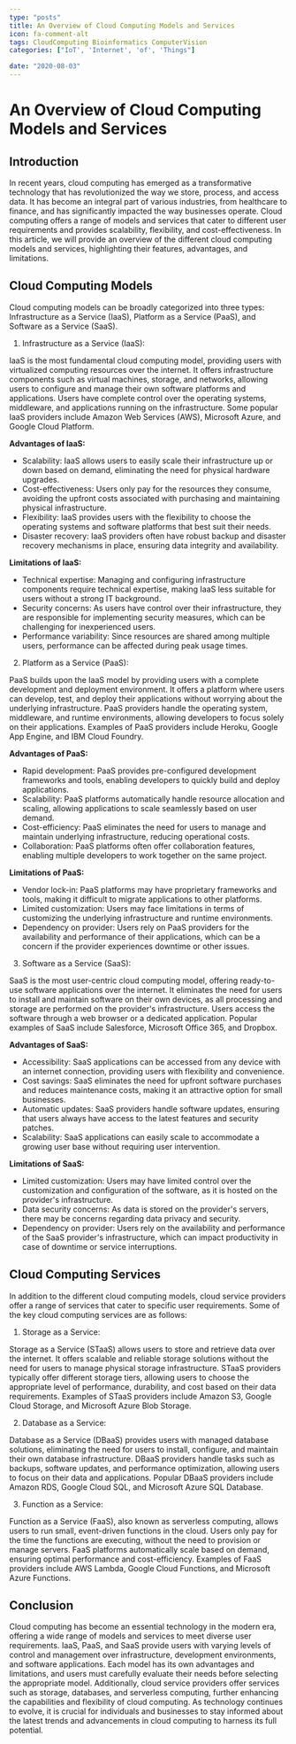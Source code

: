 ```yaml
---
type: "posts"
title: An Overview of Cloud Computing Models and Services
icon: fa-comment-alt
tags: CloudComputing Bioinformatics ComputerVision
categories: ["IoT', 'Internet', 'of', 'Things"]

date: "2020-08-03"
---
```




# An Overview of Cloud Computing Models and Services

## Introduction

In recent years, cloud computing has emerged as a transformative technology that has revolutionized the way we store, process, and access data. It has become an integral part of various industries, from healthcare to finance, and has significantly impacted the way businesses operate. Cloud computing offers a range of models and services that cater to different user requirements and provides scalability, flexibility, and cost-effectiveness. In this article, we will provide an overview of the different cloud computing models and services, highlighting their features, advantages, and limitations.

## Cloud Computing Models

Cloud computing models can be broadly categorized into three types: Infrastructure as a Service (IaaS), Platform as a Service (PaaS), and Software as a Service (SaaS).

1. Infrastructure as a Service (IaaS):

IaaS is the most fundamental cloud computing model, providing users with virtualized computing resources over the internet. It offers infrastructure components such as virtual machines, storage, and networks, allowing users to configure and manage their own software platforms and applications. Users have complete control over the operating systems, middleware, and applications running on the infrastructure. Some popular IaaS providers include Amazon Web Services (AWS), Microsoft Azure, and Google Cloud Platform.

**Advantages of IaaS:**

- Scalability: IaaS allows users to easily scale their infrastructure up or down based on demand, eliminating the need for physical hardware upgrades.
- Cost-effectiveness: Users only pay for the resources they consume, avoiding the upfront costs associated with purchasing and maintaining physical infrastructure.
- Flexibility: IaaS provides users with the flexibility to choose the operating systems and software platforms that best suit their needs.
- Disaster recovery: IaaS providers often have robust backup and disaster recovery mechanisms in place, ensuring data integrity and availability.

**Limitations of IaaS:**

- Technical expertise: Managing and configuring infrastructure components require technical expertise, making IaaS less suitable for users without a strong IT background.
- Security concerns: As users have control over their infrastructure, they are responsible for implementing security measures, which can be challenging for inexperienced users.
- Performance variability: Since resources are shared among multiple users, performance can be affected during peak usage times.

2. Platform as a Service (PaaS):

PaaS builds upon the IaaS model by providing users with a complete development and deployment environment. It offers a platform where users can develop, test, and deploy their applications without worrying about the underlying infrastructure. PaaS providers handle the operating system, middleware, and runtime environments, allowing developers to focus solely on their applications. Examples of PaaS providers include Heroku, Google App Engine, and IBM Cloud Foundry.

**Advantages of PaaS:**

- Rapid development: PaaS provides pre-configured development frameworks and tools, enabling developers to quickly build and deploy applications.
- Scalability: PaaS platforms automatically handle resource allocation and scaling, allowing applications to scale seamlessly based on user demand.
- Cost-efficiency: PaaS eliminates the need for users to manage and maintain underlying infrastructure, reducing operational costs.
- Collaboration: PaaS platforms often offer collaboration features, enabling multiple developers to work together on the same project.

**Limitations of PaaS:**

- Vendor lock-in: PaaS platforms may have proprietary frameworks and tools, making it difficult to migrate applications to other platforms.
- Limited customization: Users may face limitations in terms of customizing the underlying infrastructure and runtime environments.
- Dependency on provider: Users rely on PaaS providers for the availability and performance of their applications, which can be a concern if the provider experiences downtime or other issues.

3. Software as a Service (SaaS):

SaaS is the most user-centric cloud computing model, offering ready-to-use software applications over the internet. It eliminates the need for users to install and maintain software on their own devices, as all processing and storage are performed on the provider's infrastructure. Users access the software through a web browser or a dedicated application. Popular examples of SaaS include Salesforce, Microsoft Office 365, and Dropbox.

**Advantages of SaaS:**

- Accessibility: SaaS applications can be accessed from any device with an internet connection, providing users with flexibility and convenience.
- Cost savings: SaaS eliminates the need for upfront software purchases and reduces maintenance costs, making it an attractive option for small businesses.
- Automatic updates: SaaS providers handle software updates, ensuring that users always have access to the latest features and security patches.
- Scalability: SaaS applications can easily scale to accommodate a growing user base without requiring user intervention.

**Limitations of SaaS:**

- Limited customization: Users may have limited control over the customization and configuration of the software, as it is hosted on the provider's infrastructure.
- Data security concerns: As data is stored on the provider's servers, there may be concerns regarding data privacy and security.
- Dependency on provider: Users rely on the availability and performance of the SaaS provider's infrastructure, which can impact productivity in case of downtime or service interruptions.

## Cloud Computing Services

In addition to the different cloud computing models, cloud service providers offer a range of services that cater to specific user requirements. Some of the key cloud computing services are as follows:

1. Storage as a Service:

Storage as a Service (STaaS) allows users to store and retrieve data over the internet. It offers scalable and reliable storage solutions without the need for users to manage physical storage infrastructure. STaaS providers typically offer different storage tiers, allowing users to choose the appropriate level of performance, durability, and cost based on their data requirements. Examples of STaaS providers include Amazon S3, Google Cloud Storage, and Microsoft Azure Blob Storage.

2. Database as a Service:

Database as a Service (DBaaS) provides users with managed database solutions, eliminating the need for users to install, configure, and maintain their own database infrastructure. DBaaS providers handle tasks such as backups, software updates, and performance optimization, allowing users to focus on their data and applications. Popular DBaaS providers include Amazon RDS, Google Cloud SQL, and Microsoft Azure SQL Database.

3. Function as a Service:

Function as a Service (FaaS), also known as serverless computing, allows users to run small, event-driven functions in the cloud. Users only pay for the time the functions are executing, without the need to provision or manage servers. FaaS platforms automatically scale based on demand, ensuring optimal performance and cost-efficiency. Examples of FaaS providers include AWS Lambda, Google Cloud Functions, and Microsoft Azure Functions.

## Conclusion

Cloud computing has become an essential technology in the modern era, offering a wide range of models and services to meet diverse user requirements. IaaS, PaaS, and SaaS provide users with varying levels of control and management over infrastructure, development environments, and software applications. Each model has its own advantages and limitations, and users must carefully evaluate their needs before selecting the appropriate model. Additionally, cloud service providers offer services such as storage, databases, and serverless computing, further enhancing the capabilities and flexibility of cloud computing. As technology continues to evolve, it is crucial for individuals and businesses to stay informed about the latest trends and advancements in cloud computing to harness its full potential.